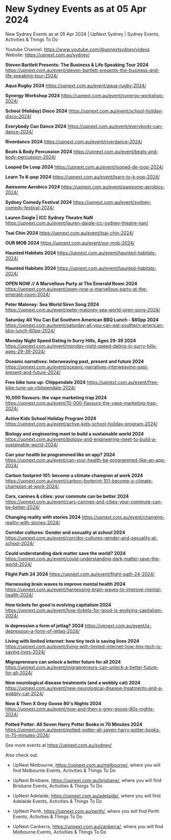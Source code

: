 # New Sydney Events as at 05 Apr 2024
New Sydney Events as at 05 Apr 2024 | UpNext Sydney | Sydney Events, Activities &amp; Things To Do

Youtube Channel: https://www.youtube.com/@upnextsydney/videos 
Website: https://upnext.com.au/sydney/


**Steven Bartlett Presents: The Business & Life Speaking Tour 2024**
 https://upnext.com.au/event/steven-bartlett-presents-the-business-and-life-speaking-tour-2024/

**Aqua Rugby 2024**
 https://upnext.com.au/event/aqua-rugby-2024/

**Synergy Workshop 2024**
 https://upnext.com.au/event/synergy-workshop-2024/

**School (Holiday) Disco 2024**
 https://upnext.com.au/event/school-holiday-disco-2024/

**Everybody Can Dance 2024**
 https://upnext.com.au/event/everybody-can-dance-2024/

**Riverdance 2024**
 https://upnext.com.au/event/riverdance-2024/

**Beats & Body Percussion 2024**
 https://upnext.com.au/event/beats-and-body-percussion-2024/

**Looped De Loop 2024**
 https://upnext.com.au/event/looped-de-loop-2024/

**Learn To K-pop 2024**
 https://upnext.com.au/event/learn-to-k-pop-2024/

**Awesome Aerobics 2024**
 https://upnext.com.au/event/awesome-aerobics-2024/

**Sydney Comedy Festival 2024**
 https://upnext.com.au/event/sydney-comedy-festival-2024/

**Lauren Daigle | ICC Sydney Theatre NaN**
 https://upnext.com.au/event/lauren-daigle-icc-sydney-theatre-nan/

**Tsai Chin 2024**
 https://upnext.com.au/event/tsai-chin-2024/

**OUR MOB 2024**
 https://upnext.com.au/event/our-mob-2024/

**Haunted Habitats 2024**
 https://upnext.com.au/event/haunted-habitats-2024/

**Haunted Habitats 2024**
 https://upnext.com.au/event/haunted-habitats-2024/

**OPEN NOW // A Marvellous Party at The Emerald Room 2024**
 https://upnext.com.au/event/open-now-a-marvellous-party-at-the-emerald-room-2024/

**Peter Maloney: Sea World Siren Song 2024**
 https://upnext.com.au/event/peter-maloney-sea-world-siren-song-2024/

**Saturday All You Can Eat Southern American BBQ Lunch - $60pp 2024**
 https://upnext.com.au/event/saturday-all-you-can-eat-southern-american-bbq-lunch-60pp-2024/

**Monday Night Speed Dating in Surry Hills, Ages 29-39 2024**
 https://upnext.com.au/event/monday-night-speed-dating-in-surry-hills-ages-29-39-2024/

**Oceanic narratives: Interweaving past, present and future 2024**
 https://upnext.com.au/event/oceanic-narratives-interweaving-past-present-and-future-2024/

**Free bike tune up: Chippendale 2024**
 https://upnext.com.au/event/free-bike-tune-up-chippendale-2024/

**10,000 flavours: the vape marketing trap 2024**
 https://upnext.com.au/event/10-000-flavours-the-vape-marketing-trap-2024/

**Active Kids School Holiday Program 2024**
 https://upnext.com.au/event/active-kids-school-holiday-program-2024/

**Biology and engineering meet to build a sustainable world 2024**
 https://upnext.com.au/event/biology-and-engineering-meet-to-build-a-sustainable-world-2024/

**Can your health be programmed like an app? 2024**
 https://upnext.com.au/event/can-your-health-be-programmed-like-an-app-2024/

**Carbon footprint 101: become a climate champion at work 2024**
 https://upnext.com.au/event/carbon-footprint-101-become-a-climate-champion-at-work-2024/

**Cars, canines & cities: your commute can be better 2024**
 https://upnext.com.au/event/cars-canines-and-cities-your-commute-can-be-better-2024/

**Changing reality with stories 2024**
 https://upnext.com.au/event/changing-reality-with-stories-2024/

**Corridor cultures: Gender and sexuality at school 2024**
 https://upnext.com.au/event/corridor-cultures-gender-and-sexuality-at-school-2024/

**Could understanding dark matter save the world? 2024**
 https://upnext.com.au/event/could-understanding-dark-matter-save-the-world-2024/

**Flight Path 24 2024**
 https://upnext.com.au/event/flight-path-24-2024/

**Harnessing brain waves to improve mental health 2024**
 https://upnext.com.au/event/harnessing-brain-waves-to-improve-mental-health-2024/

**How tickets for good is evolving capitalism 2024**
 https://upnext.com.au/event/how-tickets-for-good-is-evolving-capitalism-2024/

**Is depression a form of jetlag? 2024**
 https://upnext.com.au/event/is-depression-a-form-of-jetlag-2024/

**Living with limited internet: how tiny tech is saving lives 2024**
 https://upnext.com.au/event/living-with-limited-internet-how-tiny-tech-is-saving-lives-2024/

**Migrapreneurs can unlock a better future for all 2024**
 https://upnext.com.au/event/migrapreneurs-can-unlock-a-better-future-for-all-2024/

**New neurological disease treatments (and a wobbly cat) 2024**
 https://upnext.com.au/event/new-neurological-disease-treatments-and-a-wobbly-cat-2024/

**Now & Then X Grey Goose 80's Nights 2024**
 https://upnext.com.au/event/now-and-then-x-grey-goose-80s-nights-2024/

**Potted Potter: All Seven Harry Potter Books in 70 Minutes 2024**
 https://upnext.com.au/event/potted-potter-all-seven-harry-potter-books-in-70-minutes-2024/



See more events at https://upnext.com.au/sydney/


Also check out:

* UpNext Melbourne, https://upnext.com.au/melbourne/, where you will find Melbourne Events, Activities & Things To Do

* UpNext Brisbane, https://upnext.com.au/brisbane/, where you will find Brisbane Events, Activities & Things To Do

* UpNext Adelaide, https://upnext.com.au/adelaide/, where you will find Adelaide Events, Activities & Things To Do

* UpNext Perth, https://upnext.com.au/perth/, where you will find Perth Events, Activities & Things To Do

* UpNext Canberra, https://upnext.com.au/canberra/, where you will find Melbourne Events, Activities & Things To Do